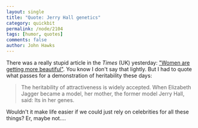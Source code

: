 ```yaml
---
layout: single 
title: "Quote: Jerry Hall genetics" 
category: quickbit
permalink: /node/2104
tags: [humor, quotes] 
comments: false 
author: John Hawks 
---
```


There was a really stupid article in the <i>Times</i> (UK) yesterday: <a href="http://www.timesonline.co.uk/tol/news/uk/science/article6727710.ece">"Women are getting more beautiful"</a>. You know I don't say that lightly. But I had to quote what passes for a demonstration of heritability these days: 

<blockquote>The heritability of attractiveness is widely accepted. When Elizabeth Jagger became a model, her mother, the former model Jerry Hall, said: Its in her genes.</blockquote>

Wouldn't it make life easier if we could just rely on celebrities for all these things? Er, maybe not....

